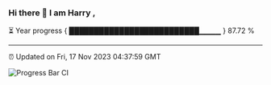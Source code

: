 ### Hi there 👋 I am Harry , 

⏳ Year progress { ██████████████████████████▁▁▁▁ } 87.72 %

---

⏰ Updated on Fri, 17 Nov 2023 04:37:59 GMT

![Progress Bar CI](https://github.com/duykhang68/duykhang68/workflows/Progress%20Bar%20CI/badge.svg)
